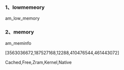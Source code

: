 ### 1、lowmemeory

am_low_memory

### 2、memory

am_meminfo

[3563036672,187527168,12288,410476544,461443072]

Cached,Free,Zram,Kernel,Native